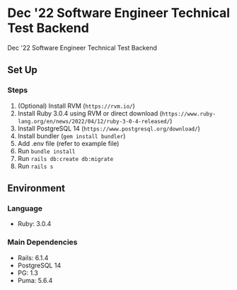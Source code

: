 # Dec '22 Software Engineer Technical Test Backend
Dec '22 Software Engineer Technical Test Backend<br/>

## Set Up
### Steps
1. (Optional) Install RVM (`https://rvm.io/`)
2. Install Ruby 3.0.4 using RVM or direct download (`https://www.ruby-lang.org/en/news/2022/04/12/ruby-3-0-4-released/`)
3. Install PostgreSQL 14 (`https://www.postgresql.org/download/`)
4. Install bundler (`gem install bundler`)
5. Add .env file (refer to example file)
6. Run `bundle install`
7. Run `rails db:create db:migrate`
8. Run `rails s`

## Environment
### Language
- Ruby: 3.0.4

### Main Dependencies
- Rails: 6.1.4  
- PostgreSQL 14
- PG: 1.3  
- Puma: 5.6.4  